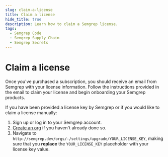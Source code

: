 ```yaml
---
slug: claim-a-license
title: Claim a license
hide_title: true
description: Learn how to claim a Semgrep license.
tags:
  - Semgrep Code
  - Semgrep Supply Chain
  - Semgrep Secrets
---
```


# Claim a license

Once you've purchased a subscription, you should receive an email from Semgrep with your license information. Follow the instructions provided in the email to claim your license and begin onboarding your Semgrep products.

If you have been provided a license key by Semgrep or if you would like to claim a license manually:

1. Sign up or log in to your Semgrep account.
2. [Create an org](/docs/deployment/create-account-and-orgs/#initial-sign-in-to-semgrep-appsec-platform) if you haven't already done so.
3. Navigate to `http://semgrep.dev/orgs/-/settings/upgrade/YOUR_LICENSE_KEY`, making sure that you **replace** the `YOUR_LICENSE_KEY` placeholder with your license key value.
